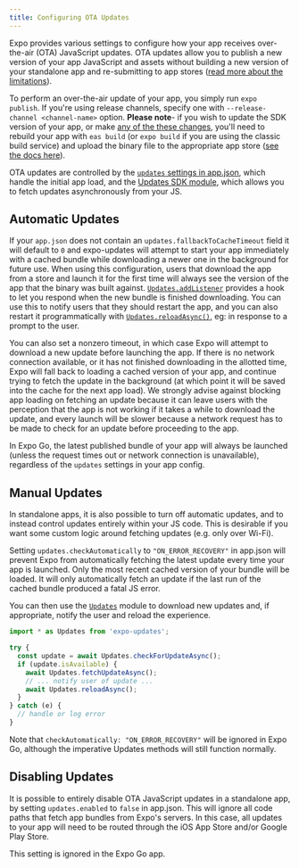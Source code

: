 ```yaml
---
title: Configuring OTA Updates
---
```


Expo provides various settings to configure how your app receives over-the-air (OTA) JavaScript updates. OTA updates allow you to publish a new version of your app JavaScript and assets without building a new version of your standalone app and re-submitting to app stores ([read more about the limitations](../workflow/publishing.md)).

To perform an over-the-air update of your app, you simply run `expo publish`. If you're using release channels, specify one with `--release-channel <channel-name>` option. **Please note**- if you wish to update the SDK version of your app, or make [any of the these changes](../workflow/publishing.md#some-native-configuration-cant-be-updated-by), you'll need to rebuild your app with `eas build` (or `expo build` if you are using the classic build service) and upload the binary file to the appropriate app store ([see the docs here](/build/setup.md)).

OTA updates are controlled by the [`updates` settings in app.json](../workflow/configuration.md#updates), which handle the initial app load, and the [Updates SDK module](../versions/latest/sdk/updates.md), which allows you to fetch updates asynchronously from your JS.

## Automatic Updates

If your `app.json` does not contain an `updates.fallbackToCacheTimeout` field it will default to `0` and expo-updates will attempt to start your app immediately with a cached bundle while downloading a newer one in the background for future use. When using this configuration, users that download the app from a store and launch it for the first time will always see the version of the app that the binary was built against. [`Updates.addListener`](../versions/latest/sdk/updates.md#expoupdatesaddlistenereventlistener) provides a hook to let you respond when the new bundle is finished downloading. You can use this to notify users that they should restart the app, and you can also restart it programmatically with [`Updates.reloadAsync()`](../versions/latest/sdk/updates.md#updatesreloadasync), eg: in response to a prompt to the user.

You can also set a nonzero timeout, in which case Expo will attempt to download a new update before launching the app. If there is no network connection available, or it has not finished downloading in the allotted time, Expo will fall back to loading a cached version of your app, and continue trying to fetch the update in the background (at which point it will be saved into the cache for the next app load). We strongly advise against blocking app loading on fetching an update because it can leave users with the perception that the app is not working if it takes a while to download the update, and every launch will be slower because a network request has to be made to check for an update before proceeding to the app.

In Expo Go, the latest published bundle of your app will always be launched (unless the request times out or network connection is unavailable), regardless of the `updates` settings in your app config.

## Manual Updates

In standalone apps, it is also possible to turn off automatic updates, and to instead control updates entirely within your JS code. This is desirable if you want some custom logic around fetching updates (e.g. only over Wi-Fi).

Setting `updates.checkAutomatically` to `"ON_ERROR_RECOVERY"` in app.json will prevent Expo from automatically fetching the latest update every time your app is launched. Only the most recent cached version of your bundle will be loaded. It will only automatically fetch an update if the last run of the cached bundle produced a fatal JS error.

You can then use the [`Updates`](../versions/latest/sdk/updates.md) module to download new updates and, if appropriate, notify the user and reload the experience.

```javascript
import * as Updates from 'expo-updates';

try {
  const update = await Updates.checkForUpdateAsync();
  if (update.isAvailable) {
    await Updates.fetchUpdateAsync();
    // ... notify user of update ...
    await Updates.reloadAsync();
  }
} catch (e) {
  // handle or log error
}
```

Note that `checkAutomatically: "ON_ERROR_RECOVERY"` will be ignored in Expo Go, although the imperative Updates methods will still function normally.

## Disabling Updates

It is possible to entirely disable OTA JavaScript updates in a standalone app, by setting `updates.enabled` to `false` in app.json. This will ignore all code paths that fetch app bundles from Expo's servers. In this case, all updates to your app will need to be routed through the iOS App Store and/or Google Play Store.

This setting is ignored in the Expo Go app.
